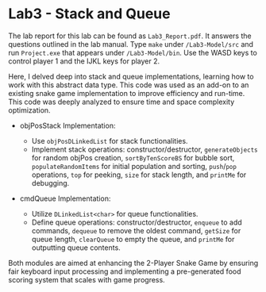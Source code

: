 # Lab3 - Stack and Queue

The lab report for this lab can be found as `Lab3_Report.pdf`. It answers the questions outlined in the lab manual.
Type `make` under `/Lab3-Model/src` and run `Project.exe` that appears under `/Lab3-Model/bin`. Use the WASD keys to control player 1 and the IJKL keys for player 2.

Here, I delved deep into stack and queue implementations, learning how to work with this abstract data type. This code was used as an add-on to an existing snake game implementation to improve efficiency and run-time. This code was deeply analyzed to ensure time and space complexity optimization.

- objPosStack Implementation:
  - Use `objPosDLinkedList` for stack functionalities.
  - Implement stack operations: constructor/destructor, `generateObjects` for random objPos creation, `sortByTenScoreBS` for bubble sort, `populateRandomItems` for initial population and sorting, `push`/`pop` operations, `top` for peeking, `size` for stack length, and `printMe` for debugging.

- cmdQueue Implementation:
  - Utilize `DLinkedList<char>` for queue functionalities.
  - Define queue operations: constructor/destructor, `enqueue` to add commands, `dequeue` to remove the oldest command, `getSize` for queue length, `clearQueue` to empty the queue, and `printMe` for outputting queue contents.

Both modules are aimed at enhancing the 2-Player Snake Game by ensuring fair keyboard input processing and implementing a pre-generated food scoring system that scales with game progress.